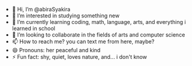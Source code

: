 - 👋 Hi, I’m @abiraSyakira
- 👀 I’m interested in studying something new
- 🌱 I’m currently learning coding, math, language, arts, and everything i learned in school
- 💞️ I’m looking to collaborate in the fields of arts and computer science
- 📫 How to reach me? you can text me from here, maybe?
- 😄 Pronouns: her peaceful and kind
- ⚡ Fun fact: shy, quiet, loves nature, and... i don't know

<!---
abiraSyakira/abiraSyakira is a ✨ special ✨ repository because its `README.md` (this file) appears on your GitHub profile.
You can click the Preview link to take a look at your changes.
--->
